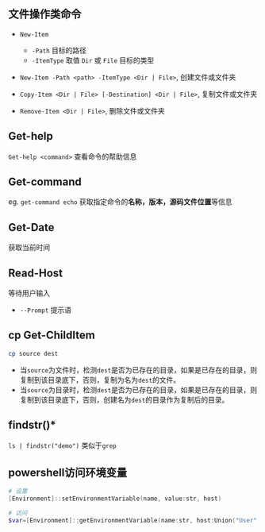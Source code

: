 ## 文件操作类命令
- `New-Item`
	- `-Path` 目标的路径
	- `-ItemType` 取值 `Dir` 或 `File` 目标的类型

- `New-Item -Path <path> -ItemType <Dir | File>`, 创建文件或文件夹
- `Copy-Item <Dir | File> [-Destination] <Dir | File>`, 复制文件或文件夹
- `Remove-Item <Dir | File>`, 删除文件或文件夹


## Get-help
`Get-help <command>` 查看命令的帮助信息
## Get-command
eg. `get-command echo` 获取指定命令的**名称，版本，源码文件位置**等信息

## Get-Date
获取当前时间

## Read-Host
等待用户输入
- `--Prompt` 提示语

## cp Get-ChildItem
```PowerShell
cp source dest
```
- 当`source`为文件时，检测`dest`是否为已存在的目录，如果是已存在的目录，则复制到该目录底下，否则，复制为名为`dest`的文件。
- 当`source`为目录时，检测`dest`是否为已存在的目录，如果是已存在的目录，则复制到该目录底下，否则，创建名为`dest`的目录作为复制后的目录。




## findstr()*
`ls | findstr("demo")` 类似于`grep`

## powershell访问环境变量
``` powershell
# 设置
[Environment]::setEnvironmentVariable(name, value:str, host)

# 访问
$var=[Environment]::getEnvironmentVariable(name:str, host:Union("User"|"Machine"))
```